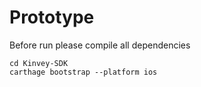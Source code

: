 # Prototype

Before run please compile all dependencies

```
cd Kinvey-SDK
carthage bootstrap --platform ios
```